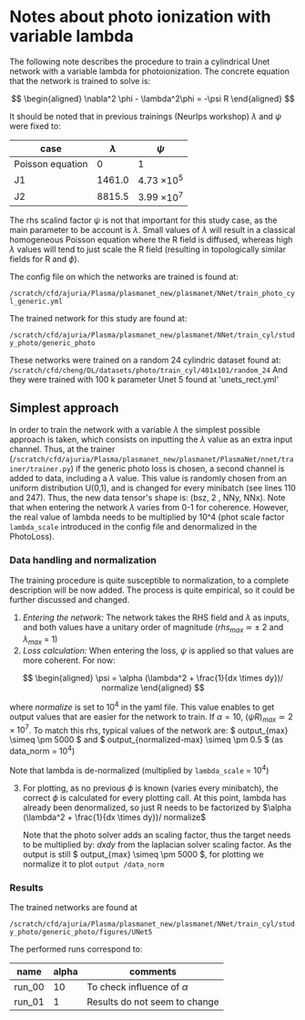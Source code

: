 # Notes about photo ionization with variable lambda

The following note describes the procedure to train a cylindrical Unet network with
a variable lambda for photoionization. The concrete equation that the network is trained to solve is:

$$
\begin{aligned}
\nabla^2 \phi - \lambda^2\phi = -\psi R
\end{aligned}
$$

It should be noted that in previous trainings (NeurIps workshop) $\lambda$ and $\psi$ were fixed to:

|       case        |   $\lambda$ |         $\psi$       |
| ----------------- | ----------- | -------------------- |
|  Poisson equation |       0     |           1          |
|        J1         |    1461.0   |   4.73 $\times 10^5$ |
|        J2         |    8815.5   |   3.99 $\times 10^7$ |

The rhs scalind factor $\psi$ is not that important for this study case, as the main parameter
to be account is $\lambda$. Small values of $\lambda$ will result in a classical homogeneous
Poisson equation where the R field is diffused, whereas high $\lambda$ values will tend to
just scale the R field (resulting in topologically similar fields for R and $\phi$).


The config file on which the networks are trained is found at:

`/scratch/cfd/ajuria/Plasma/plasmanet_new/plasmanet/NNet/train_photo_cyl_generic.yml`

The trained network for this study are found at:

`/scratch/cfd/ajuria/Plasma/plasmanet_new/plasmanet/NNet/train_cyl/study_photo/generic_photo`

These networks were trained on a random 24 cylindric dataset found at:
`/scratch/cfd/cheng/DL/datasets/photo/train_cyl/401x101/random_24`
And they were trained with 100 k parameter Unet 5 found at 'unets_rect.yml'

## Simplest approach

In order to train the network with a variable $\lambda$ the simplest possible approach is taken,
which consists on inputting the $\lambda$ value as an extra input channel. Thus, at the trainer
(`/scratch/cfd/ajuria/Plasma/plasmanet_new/plasmanet/PlasmaNet/nnet/trainer/trainer.py`) if the generic
photo loss is chosen, a second channel is added to data, including a $\lambda$ value. This value is
randomly chosen from an uniform distribution U(0,1), and is changed for every minibatch (see lines 110 and 247).
Thus, the new data tensor's shape is: (bsz, 2 , NNy, NNx). Note that when entering the network $\lambda$ varies
from 0-1 for coherence. However, the real value of lambda needs to be multiplied by 10^4 (phot scale factor
`lambda_scale` introduced in the config file and denormalized in the PhotoLoss).

### Data handling and normalization

The training procedure is quite susceptible to normalization, to a complete description will be now added.
The process is quite empirical, so it could be further discussed and changed.

1. *Entering the network:* The network takes the RHS field and $\lambda$ as inputs, and both values have
a unitary order of magnitude ($rhs_{max}$ $\simeq$ $\pm$ 2 and $\lambda_{max}$ = 1)
2. *Loss calculation:* When entering the loss, $\psi$ is applied so that values are more coherent.
For now:

$$
\begin{aligned}
\psi =  \alpha  (\lambda^2 + \frac{1}{dx \times dy})/ normalize
\end{aligned}
$$

where $normalize$ is set to $10^4$ in the yaml file. This value enables to get output values that are easier for the network to train.
If $\alpha=10$, $(\psi R)_{max} \simeq 2 \times 10^7$. To match this rhs, typical values of the network are: $ output_{max} \simeq \pm 5000 $
and $ output_{normalized-max} \simeq \pm 0.5 $ (as data_norm = $10^4$)

Note that lambda is de-normalized (multiplied by `lambda_scale` = $10^4$)

3. For plotting, as no previous $\phi$ is known (varies every minibatch), the correct $\phi$
   is calculated for every plotting call. At this point, lambda has already been denormalized,
   so just R needs to be factorized by $\alpha  (\lambda^2 + \frac{1}{dx \times dy})/ normalize$

   Note that the photo solver adds an scaling factor, thus the target needs to be multiplied by:
   $dx dy$ from the laplacian solver scaling factor. As the output is still $ output_{max} \simeq \pm 5000 $, for plotting we normalize it to  plot `output /data_norm`

### Results

The trained networks are found at

`/scratch/cfd/ajuria/Plasma/plasmanet_new/plasmanet/NNet/train_cyl/study_photo/generic_photo/figures/UNet5`

The performed runs correspond to:

|   name  |   alpha    | comments   |
| ------- | ---------- | ---------- |
| run_00  |     10     |  To check influence of $\alpha$ |
| run_01  |      1     |  Results  do not seem to change |
